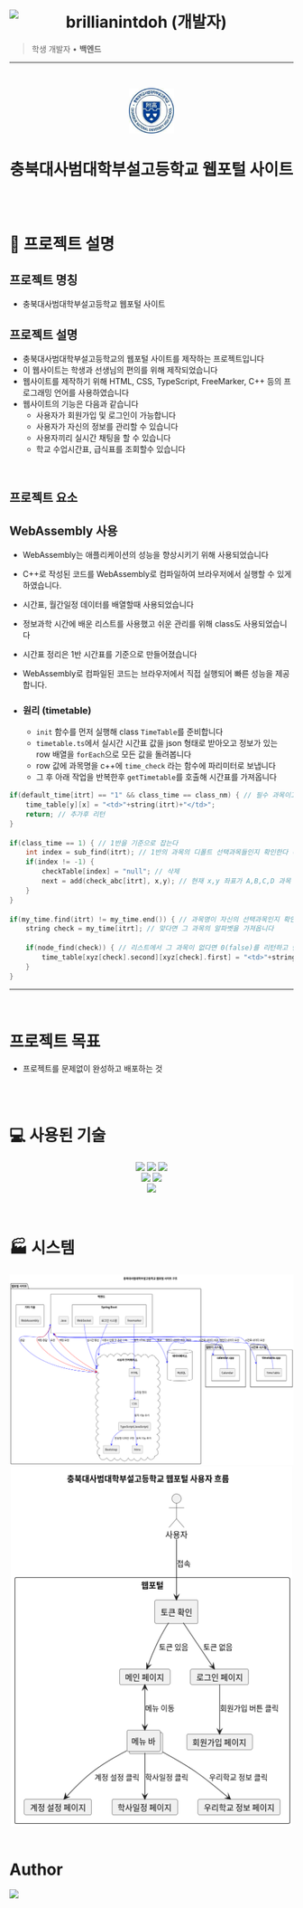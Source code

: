 # brillianintdoh (개발자) <img src="https://avatars.githubusercontent.com/u/133849984?v=4" align=left width=100> 
> 학생 개발자 • **백엔드**
<hr>
<br>
<p align="center">
    <a href="https://cberi.ourgram.co.kr">
        <img src="./diagram/img/badge.png" width="80" >
    </a>
</p>
<h1 align="center">충북대사범대학부설고등학교 웹포털 사이트</h1>

<br>
<br>

# 📝 프로젝트 설명

## 프로젝트 명칭
- 충북대사범대학부설고등학교 웹포털 사이트

## 프로젝트 설명
- 충북대사범대학부설고등학교의 웹포털 사이트를 제작하는 프로젝트입니다
- 이 웹사이트는 학생과 선생님의 편의를 위해 제작되었습니다
- 웹사이트를 제작하기 위해 HTML, CSS, TypeScript, FreeMarker, C++ 등의 프로그래밍 언어를 사용하였습니다
- 웹사이트의 기능은 다음과 같습니다
    - 사용자가 회원가입 및 로그인이 가능합니다
    - 사용자가 자신의 정보를 관리할 수 있습니다
    - 사용자끼리 실시간 채팅을 할 수 있습니다
    - 학교 수업시간표, 급식표를 조회할수 있습니다

<br>

## 프로젝트 요소

## WebAssembly 사용
- WebAssembly는 애플리케이션의 성능을 향상시키기 위해 사용되었습니다
- C++로 작성된 코드를 WebAssembly로 컴파일하여 브라우저에서 실행할 수 있게 하였습니다.
- 시간표, 월간일정 데이터를 배열할때 사용되었습니다
- 정보과학 시간에 배운 리스트를 사용했고 쉬운 관리를 위해 class도 사용되었습니다
- 시간표 정리은 1반 시간표를 기준으로 만들어졌습니다
- WebAssembly로 컴파일된 코드는 브라우저에서 직접 실행되어 빠른 성능을 제공합니다.

- ### 원리 (timetable)
    - `init` 함수를 먼저 실행해 class `TimeTable`를 준비합니다
    - `timetable.ts`에서 실시간 시간표 값을 json 형태로 받아오고 정보가 있는 row 배열을 `forEach`으로 모든 값을 돌려봅니다
    - row 값에 과목명을 c++에 `time_check` 라는 함수에 파리미터로 보냅니다
    - 그 후 아래 작업을 반복한후 `getTimetable`를 호출해 시간표를 가져옵니다
```cpp
if(default_time[itrt] == "1" && class_time == class_nm) { // 필수 과목이고 자신의 반 수업이라면
    time_table[y][x] = "<td>"+string(itrt)+"</td>";
    return; // 추가후 리턴
}

if(class_time == 1) { // 1반을 기준으로 잡는다
    int index = sub_find(itrt); // 1반의 과목의 디폴트 선택과목들인지 확인한다 (고전 읽기: A, 한문:B, 지구과학:C, 세계사:D) 를 기준
    if(index != -1) {
        checkTable[index] = "null"; // 삭제
        next = add(check_abc[itrt], x,y); // 현재 x,y 좌표가 A,B,C,D 과목 중 하나라면 그 위치를 이중연결리스트에 저장합니다
    }
}

if(my_time.find(itrt) != my_time.end()) { // 과목명이 자신의 선택과목인지 확인합니다
    string check = my_time[itrt]; // 맞다면 그 과목의 알파벳을 가져옵니다

    if(node_find(check)) { // 리스트에서 그 과목이 없다면 0(false)를 리턴하고 만약 있다면 xyz 변수에 좌표를 저장한후 1(true)를 리턴합니다
        time_table[xyz[check].second][xyz[check].first] = "<td>"+string(itrt)+" ("+check+")</td>";
    }
}
```
<hr>
<br>

# 프로젝트 목표
- 프로젝트를 문제없이 완성하고 배포하는 것

<br>
<br>

# 💻 사용된 기술
<div align="center">
    <img src="https://img.shields.io/badge/springboot-6DB33F?style=flat-square&logo=springBoot&logoColor=white"> <img src="https://img.shields.io/badge/webassembly-654FF0?style=flat-square&logo=webassembly&logoColor=white"> <img src="https://img.shields.io/badge/webpack-8DD6F9?style=flat-square&logo=webpack&logoColor=white">
    <br>
    <img src="https://img.shields.io/badge/htmx-3366CC?style=flat-square&logo=htmx&logoColor=white"> <img src="https://img.shields.io/badge/Bootstrap-7952B3?style=flat-square&logo=Bootstrap&logoColor=white">
    <br>
    <img src="https://img.shields.io/badge/MySql-4479A1?style=flat-square&logo=MySql&logoColor=white">
</div>

<br>
<br>

# 🏭 시스템
<div align="center">
    <img src="./diagram/img/System.png" width="900">
    <br>
    <img src="./diagram/img/User.png" width="500">
</div>

<br>

# Author
<a href="https://matilto:palanghwi@gmail.com">
    <img src="https://img.shields.io/badge/Gmail-F051385?style=flat-square&logo=Gmail&logoColor=white"/>
</a>